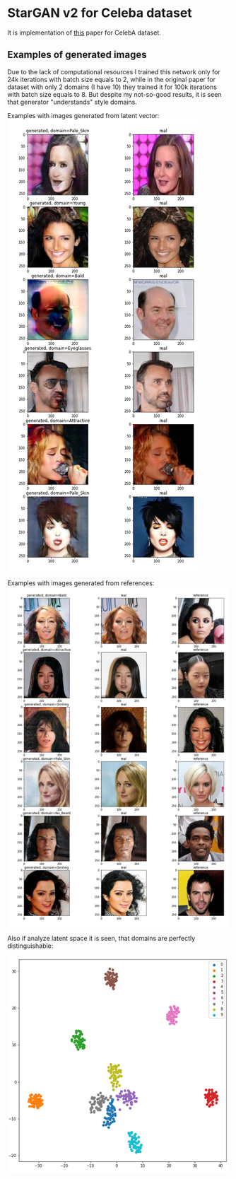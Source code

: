 # StarGAN v2 for Celeba dataset
It is implementation of [this](https://arxiv.org/abs/1912.01865) paper for CelebA dataset.
## Examples of generated images
Due to the lack of computational resources I trained this network only for 24k iterations with batch size equals to 2, while in the original paper for dataset with only 2 domains (I have 10) they trained it for 100k iterations with batch size equals to 8. But despite my not-so-good results, it is seen that generator "understands" style domains.

Examples with images generated from latent vector:
![latent vector examples](examples/examples_latent.png)

Examples with images generated from references:
![references examples](examples/examples_reference.png)

Also if analyze latent space it is seen, that domains are perfectly distinguishable:

![latent space](examples/latent_space.png)
